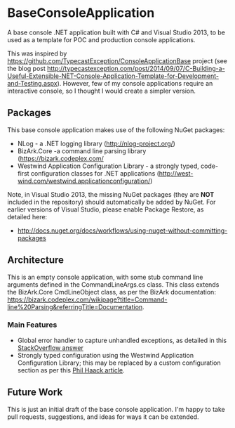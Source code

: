 BaseConsoleApplication
======================

A base console .NET application built with C# and Visual Studio 2013, to be used as a template for POC and production console applications.

This was inspired by <a href="https://github.com/TypecastException/ConsoleApplicationBase">https://github.com/TypecastException/ConsoleApplicationBase</a> project (see the blog post <a href="http://typecastexception.com/post/2014/09/07/C-Building-a-Useful-Extensible-NET-Console-Application-Template-for-Development-and-Testing.aspx">http://typecastexception.com/post/2014/09/07/C-Building-a-Useful-Extensible-NET-Console-Application-Template-for-Development-and-Testing.aspx</a>).  However, few of my console applications require an interactive console, so I thought I would create a simpler version.

## Packages
This base console application makes use of the following NuGet packages:
* NLog - a .NET logging library (<a href="http://nlog-project.org/">http://nlog-project.org/</a>)
* BizArk.Core -a command line parsing library (<a href="https://bizark.codeplex.com/">https://bizark.codeplex.com/</a>
* Westwind Application Configuration Library - a strongly typed, code-first configuration classes for .NET applications (<a href="http://west-wind.com/westwind.applicationconfiguration/">http://west-wind.com/westwind.applicationconfiguration/</a>)

Note, in Visual Studio 2013, the missing NuGet packages (they are **NOT** included in the repository) should automatically be added by NuGet.  For earlier versions of Visual Studio, please enable Package Restore, as detailed here:

* <a href="http://docs.nuget.org/docs/workflows/using-nuget-without-committing-packages">http://docs.nuget.org/docs/workflows/using-nuget-without-committing-packages</a>

## Architecture
This is an empty console application, with some stub command line arguments defined in the CommandLineArgs.cs class.  This class extends the BizArk.Core CmdLineObject class, as per the BizArk documentation: <a href="https://bizark.codeplex.com/wikipage?title=Command-line%20Parsing&referringTitle=Documentation">https://bizark.codeplex.com/wikipage?title=Command-line%20Parsing&referringTitle=Documentation</a>.

### Main Features 
* Global error handler to capture unhandled exceptions, as detailed in this <a href="https://stackoverflow.com/questions/3133199/net-global-exception-handler-in-console-application/3133249#3133249">StackOverflow answer</a>
* Strongly typed configuration using the Westwind Application Configuration Library; this may be replaced by a custom configuration section as per this <a href="http://haacked.com/archive/2007/03/12/custom-configuration-sections-in-3-easy-steps.aspx/">Phil Haack article</a>.

## Future Work
This is just an initial draft of the base console application.  I'm happy to take pull requests, suggestions, and ideas for ways it can be extended.
